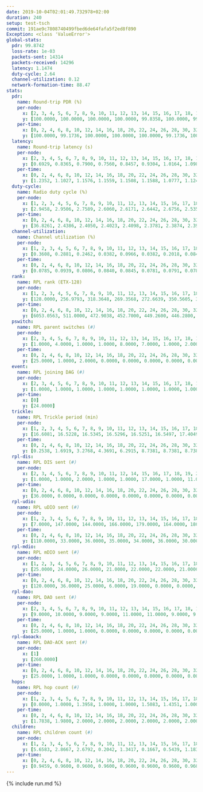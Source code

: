 ```yaml
---
date: 2019-10-04T02:01:49.732978+02:00
duration: 240
setup: test-tsch
commit: 191ae9c7808740499fbed6de64fafa5f2ed8f890
Exception: <class 'ValueError'>
global-stats:
  pdr: 99.8742
  loss-rate: 1e-03
  packets-sent: 14314
  packets-received: 14296
  latency: 1.1474
  duty-cycle: 2.64
  channel-utilization: 0.12
  network-formation-time: 88.47
stats:
  pdr:
    name: Round-trip PDR (%)
    per-node:
      x: [2, 3, 4, 5, 6, 7, 8, 9, 10, 11, 12, 13, 14, 15, 16, 17, 18, 19, 20, 21, 22, 23, 24, 25]
      y: [100.0000, 100.0000, 100.0000, 100.0000, 99.8358, 100.0000, 99.8314, 100.0000, 100.0000, 99.6694, 99.8325, 100.0000, 100.0000, 99.8308, 100.0000, 99.6644, 99.6845, 100.0000, 99.8440, 99.8182, 99.6528, 99.8361, 99.6604, 99.8239]
    per-time:
      x: [0, 2, 4, 6, 8, 10, 12, 14, 16, 18, 20, 22, 24, 26, 28, 30, 32, 34, 36, 38, 40, 42, 44, 46, 48, 50, 52, 54, 56, 58, 60, 62, 64, 66, 68, 70, 72, 74, 76, 78, 80, 82, 84, 86, 88, 90, 92, 94, 96, 98, 100, 102, 104, 106, 108, 110, 112, 114, 116, 118, 120, 122, 124, 126, 128, 130, 132, 134, 136, 138, 140, 142, 144, 146, 148, 150, 152, 154, 156, 158, 160, 162, 164, 166, 168, 170, 172, 174, 176, 178, 180, 182, 184, 186, 188, 190, 192, 194, 196, 198, 200, 202, 204, 206, 208, 210, 212, 214, 216, 218, 220, 222, 224, 226, 228, 230, 232, 234, 236, 238, 240]
      y: [100.0000, 99.1736, 100.0000, 100.0000, 100.0000, 99.1736, 100.0000, 100.0000, 100.0000, 100.0000, 100.0000, 100.0000, 100.0000, 99.1667, 99.1667, 99.1667, 100.0000, 100.0000, 100.0000, 100.0000, 100.0000, 100.0000, 100.0000, 100.0000, 100.0000, 100.0000, 100.0000, 100.0000, 100.0000, 100.0000, 100.0000, 100.0000, 100.0000, 100.0000, 100.0000, 100.0000, 99.1667, 100.0000, 99.1667, 100.0000, 99.1667, 100.0000, 99.1667, 100.0000, 100.0000, 100.0000, 99.1597, 100.0000, 100.0000, 100.0000, 100.0000, 100.0000, 100.0000, 99.1667, 100.0000, 100.0000, 100.0000, 100.0000, 100.0000, 100.0000, 100.0000, 100.0000, 100.0000, 100.0000, 100.0000, 99.1667, 100.0000, 100.0000, 100.0000, 100.0000, 100.0000, 100.0000, 100.0000, 100.0000, 100.0000, 100.0000, 100.0000, 100.0000, 100.0000, 100.0000, 100.0000, 100.0000, 100.0000, 100.0000, 100.0000, 100.0000, 100.0000, 100.0000, 100.0000, 100.0000, 100.0000, 100.0000, 100.0000, 100.0000, 100.0000, 100.0000, 100.0000, 100.0000, 100.0000, 99.1667, 100.0000, 100.0000, 100.0000, 100.0000, 100.0000, 100.0000, 100.0000, 100.0000, 100.0000, 100.0000, 100.0000, 99.1667, 100.0000, 100.0000, 100.0000, 96.6667, 100.0000, 100.0000, 100.0000, 100.0000, null]
  latency:
    name: Round-trip latency (s)
    per-node:
      x: [2, 3, 4, 5, 6, 7, 8, 9, 10, 11, 12, 13, 14, 15, 16, 17, 18, 19, 20, 21, 22, 23, 24, 25]
      y: [0.6929, 0.8365, 0.7900, 0.7560, 0.8457, 0.9304, 1.0164, 1.0983, 0.9723, 1.3271, 1.0224, 1.0352, 1.3142, 1.2255, 1.0597, 1.2707, 1.2024, 1.3133, 1.4128, 1.5166, 1.4788, 1.4671, 1.5363, 1.4523]
    per-time:
      x: [0, 2, 4, 6, 8, 10, 12, 14, 16, 18, 20, 22, 24, 26, 28, 30, 32, 34, 36, 38, 40, 42, 44, 46, 48, 50, 52, 54, 56, 58, 60, 62, 64, 66, 68, 70, 72, 74, 76, 78, 80, 82, 84, 86, 88, 90, 92, 94, 96, 98, 100, 102, 104, 106, 108, 110, 112, 114, 116, 118, 120, 122, 124, 126, 128, 130, 132, 134, 136, 138, 140, 142, 144, 146, 148, 150, 152, 154, 156, 158, 160, 162, 164, 166, 168, 170, 172, 174, 176, 178, 180, 182, 184, 186, 188, 190, 192, 194, 196, 198, 200, 202, 204, 206, 208, 210, 212, 214, 216, 218, 220, 222, 224, 226, 228, 230, 232, 234, 236, 238, 240]
      y: [1.2352, 1.1027, 1.1576, 1.1559, 1.1508, 1.1588, 1.0777, 1.1245, 1.1249, 1.1079, 1.0912, 1.1231, 1.0569, 1.1174, 1.0947, 1.0667, 1.0891, 1.0748, 1.1116, 1.1269, 1.0823, 1.0757, 1.1620, 1.1003, 1.1503, 1.1197, 1.0793, 1.0730, 1.0731, 1.0617, 1.0759, 1.1209, 1.0871, 1.0817, 1.1367, 1.0996, 1.1277, 1.1933, 1.1096, 1.1697, 1.1628, 1.2564, 1.1761, 1.2508, 1.2355, 1.2134, 1.3160, 1.2326, 1.2363, 1.2221, 1.1733, 1.2248, 1.2475, 1.1699, 1.2083, 1.1284, 1.1844, 1.1691, 1.1975, 1.1520, 1.1617, 1.1340, 1.1388, 1.1705, 1.1434, 1.1824, 1.1601, 1.1791, 1.1550, 1.1133, 1.1611, 1.1020, 1.1364, 1.1676, 1.1322, 1.1388, 1.1415, 1.1638, 1.1524, 1.1498, 1.1331, 1.1379, 1.1354, 1.1407, 1.1424, 1.1737, 1.1342, 1.1588, 1.2214, 1.1051, 1.1844, 1.1534, 1.2256, 1.1092, 1.1282, 1.1055, 1.1514, 1.1007, 1.1512, 1.1584, 1.0648, 1.1203, 1.0547, 1.0958, 1.1559, 1.1373, 1.1571, 1.1453, 1.1301, 1.0500, 1.0888, 1.1437, 1.1928, 1.1958, 1.1066, 1.1938, 1.3003, 1.2695, 1.3074, 1.1756, null]
  duty-cycle:
    name: Radio duty cycle (%)
    per-node:
      x: [1, 2, 3, 4, 5, 6, 7, 8, 9, 10, 11, 12, 13, 14, 15, 16, 17, 18, 19, 20, 21, 22, 23, 24, 25]
      y: [2.9458, 2.9506, 2.7589, 2.6060, 2.6171, 2.6442, 2.6756, 2.5354, 2.3896, 2.4904, 2.4963, 2.6795, 2.7003, 2.6677, 2.7448, 2.8047, 2.6194, 2.7694, 2.6282, 2.7482, 2.6982, 2.7044, 2.6961, 2.7754, 2.7552]
    per-time:
      x: [0, 2, 4, 6, 8, 10, 12, 14, 16, 18, 20, 22, 24, 26, 28, 30, 32, 34, 36, 38, 40, 42, 44, 46, 48, 50, 52, 54, 56, 58, 60, 62, 64, 66, 68, 70, 72, 74, 76, 78, 80, 82, 84, 86, 88, 90, 92, 94, 96, 98, 100, 102, 104, 106, 108, 110, 112, 114, 116, 118, 120, 122, 124, 126, 128, 130, 132, 134, 136, 138, 140, 142, 144, 146, 148, 150, 152, 154, 156, 158, 160, 162, 164, 166, 168, 170, 172, 174, 176, 178, 180, 182, 184, 186, 188, 190, 192, 194, 196, 198, 200, 202, 204, 206, 208, 210, 212, 214, 216, 218, 220, 222, 224, 226, 228, 230, 232, 234, 236, 238, 240]
      y: [36.8261, 2.4386, 2.4050, 2.4023, 2.4098, 2.3781, 2.3874, 2.3932, 2.3890, 2.3966, 2.3843, 2.3884, 2.3887, 2.3796, 2.4290, 2.3808, 2.3899, 2.3874, 2.3777, 2.3904, 2.3876, 2.3882, 2.3963, 2.4113, 2.4002, 2.4130, 2.3993, 2.3879, 2.3951, 2.4021, 2.3834, 2.3980, 2.3921, 2.3851, 2.4020, 2.3962, 2.5740, 2.3190, 2.3199, 2.2857, 2.4095, 2.4293, 2.4217, 2.4382, 2.4247, 2.4500, 2.4257, 2.4486, 2.4207, 2.4253, 2.9733, 2.5829, 2.5886, 2.3795, 2.4229, 2.4346, 2.4200, 2.4294, 2.4076, 2.4307, 2.4156, 2.4182, 2.4289, 2.4187, 2.4299, 2.4003, 2.4433, 2.4235, 2.4519, 2.4269, 2.4114, 2.4150, 2.4428, 2.4087, 2.4514, 2.4278, 2.4281, 2.4359, 2.4318, 2.4318, 2.4199, 2.4359, 2.4126, 2.4271, 2.4235, 2.4294, 2.4231, 2.8018, 2.5549, 2.6312, 2.5712, 2.4154, 2.4138, 2.4308, 2.3964, 2.4152, 2.4091, 2.4116, 2.4163, 2.4012, 2.4109, 2.3897, 2.3896, 2.3797, 2.3840, 2.3981, 2.3968, 2.3948, 2.3883, 2.3986, 2.3894, 2.4060, 2.3960, 2.4322, 2.4226, 2.4091, 2.4095, 2.4293, 2.4382, 2.4057, null]
  channel-utilization:
    name: Channel utilization (%)
    per-node:
      x: [1, 2, 3, 4, 5, 6, 7, 8, 9, 10, 11, 12, 13, 14, 15, 16, 17, 18, 19, 20, 21, 22, 23, 24, 25]
      y: [0.3608, 0.2881, 0.2462, 0.0382, 0.0966, 0.0382, 0.2018, 0.0847, 0.0600, 0.0331, 0.0368, 0.0352, 0.1364, 0.0318, 0.0733, 0.1463, 0.0485, 0.1165, 0.0337, 0.0406, 0.0362, 0.0588, 0.0329, 0.0350, 0.0311]
    per-time:
      x: [0, 2, 4, 6, 8, 10, 12, 14, 16, 18, 20, 22, 24, 26, 28, 30, 32, 34, 36, 38, 40, 42, 44, 46, 48, 50, 52, 54, 56, 58, 60, 62, 64, 66, 68, 70, 72, 74, 76, 78, 80, 82, 84, 86, 88, 90, 92, 94, 96, 98, 100, 102, 104, 106, 108, 110, 112, 114, 116, 118, 120, 122, 124, 126, 128, 130, 132, 134, 136, 138, 140, 142, 144, 146, 148, 150, 152, 154, 156, 158, 160, 162, 164, 166, 168, 170, 172, 174, 176, 178, 180, 182, 184, 186, 188, 190, 192, 194, 196, 198, 200, 202, 204, 206, 208, 210, 212, 214, 216, 218, 220, 222, 224, 226, 228, 230, 232, 234, 236, 238, 240]
      y: [0.0785, 0.0939, 0.0806, 0.0840, 0.0845, 0.0781, 0.0791, 0.0786, 0.0777, 0.0826, 0.0779, 0.0778, 0.0834, 0.0737, 0.0951, 0.0755, 0.0815, 0.0772, 0.0739, 0.0813, 0.0859, 0.0787, 0.0805, 0.0877, 0.0805, 0.0909, 0.0806, 0.0766, 0.0844, 0.0808, 0.0767, 0.0831, 0.0788, 0.0784, 0.0849, 0.0837, 0.1907, 0.0572, 0.0391, 0.0340, 0.0887, 0.1023, 0.0945, 0.1018, 0.0979, 0.1105, 0.0963, 0.1124, 0.0903, 0.0992, 0.3666, 0.1521, 0.1741, 0.0812, 0.0970, 0.0982, 0.0946, 0.0999, 0.0878, 0.0987, 0.0928, 0.0913, 0.0993, 0.0920, 0.0937, 0.0932, 0.1034, 0.0933, 0.1002, 0.0956, 0.0994, 0.0903, 0.0955, 0.0985, 0.0977, 0.0960, 0.0954, 0.1000, 0.0997, 0.0999, 0.0941, 0.1025, 0.0904, 0.0961, 0.0930, 0.0961, 0.0947, 0.3120, 0.1548, 0.1912, 0.1542, 0.0922, 0.0912, 0.0970, 0.0808, 0.0904, 0.0898, 0.0902, 0.0908, 0.0838, 0.0923, 0.0787, 0.0792, 0.0733, 0.0768, 0.0846, 0.0826, 0.0811, 0.0798, 0.0834, 0.0779, 0.0870, 0.0807, 0.1005, 0.0964, 0.0900, 0.0905, 0.1005, 0.1046, 0.0881, null]
  rank:
    name: RPL rank (ETX-128)
    per-node:
      x: [1, 2, 3, 4, 5, 6, 7, 8, 9, 10, 11, 12, 13, 14, 15, 16, 17, 18, 19, 20, 21, 22, 23, 24, 25]
      y: [128.0000, 256.9793, 318.3648, 269.3568, 272.6639, 350.5605, 368.4651, 372.2614, 509.1642, 428.8802, 783.8163, 431.4016, 447.7287, 594.3306, 757.6173, 473.2267, 549.3705, 539.0490, 851.6585, 637.7224, 880.9671, 863.9355, 706.0040, 689.5806, 696.1184]
    per-time:
      x: [0, 2, 4, 6, 8, 10, 12, 14, 16, 18, 20, 22, 24, 26, 28, 30, 32, 34, 36, 38, 40, 42, 44, 46, 48, 50, 52, 54, 56, 58, 60, 62, 64, 66, 68, 70, 72, 74, 76, 78, 80, 82, 84, 86, 88, 90, 92, 94, 96, 98, 100, 102, 104, 106, 108, 110, 112, 114, 116, 118, 120, 122, 124, 126, 128, 130, 132, 134, 136, 138, 140, 142, 144, 146, 148, 150, 152, 154, 156, 158, 160, 162, 164, 166, 168, 170, 172, 174, 176, 178, 180, 182, 184, 186, 188, 190, 192, 194, 196, 198, 200, 202, 204, 206, 208, 210, 212, 214, 216, 218, 220, 222, 224, 226, 228, 230, 232, 234, 236, 238, 240]
      y: [6053.0563, 511.0000, 472.9038, 452.7000, 449.2600, 446.2800, 467.4200, 456.4600, 447.1600, 441.8824, 434.3400, 436.2692, 430.5600, 425.4400, 449.4906, 446.6000, 456.7451, 453.5800, 452.5400, 454.1200, 455.0755, 445.5800, 455.4314, 457.8200, 450.4118, 447.2941, 439.1176, 438.9200, 439.1600, 455.9600, 457.0588, 446.6792, 438.2800, 436.6800, 442.6792, 436.5769, 456.0182, 462.7974, 472.1051, 477.4510, 453.0962, 464.5926, 508.6078, 505.2800, 514.7000, 518.0741, 505.5577, 495.0926, 498.0000, 485.4902, 332.1261, 344.9874, 321.0630, 350.4219, 508.2157, 531.2075, 521.1731, 512.8824, 502.2200, 497.3200, 488.2353, 493.4200, 493.2353, 491.0385, 480.8431, 481.6000, 478.8462, 480.1800, 486.2400, 490.4000, 492.8000, 498.4151, 487.8600, 488.2692, 488.4200, 483.9400, 482.5600, 482.4400, 485.7400, 484.1176, 486.9400, 485.8400, 485.3800, 485.9600, 485.6000, 494.0400, 496.8200, 498.1000, 398.3653, 452.0619, 442.0898, 447.3796, 487.5400, 491.8627, 483.5000, 483.4600, 480.4600, 480.4902, 479.1600, 486.3750, 478.2549, 468.8800, 452.1321, 441.6400, 438.8600, 439.8235, 435.3200, 434.6275, 432.3600, 443.4151, 439.2600, 447.5098, 459.7800, 458.9608, 463.0392, 457.4200, 477.8269, 480.2075, 477.0577, 483.1373, null]
  pswitch:
    name: RPL parent switches (#)
    per-node:
      x: [2, 3, 4, 5, 6, 7, 8, 9, 10, 11, 12, 13, 14, 15, 16, 17, 18, 19, 20, 21, 22, 23, 24, 25]
      y: [1.0000, 4.0000, 1.0000, 1.0000, 8.0000, 7.0000, 1.0000, 2.0000, 2.0000, 5.0000, 4.0000, 7.0000, 8.0000, 3.0000, 7.0000, 11.0000, 5.0000, 6.0000, 6.0000, 3.0000, 8.0000, 11.0000, 9.0000, 6.0000]
    per-time:
      x: [0, 2, 4, 6, 8, 10, 12, 14, 16, 18, 20, 22, 24, 26, 28, 30, 32, 34, 36, 38, 40, 42, 44, 46, 48, 50, 52, 54, 56, 58, 60, 62, 64, 66, 68, 70, 72, 74, 76, 78, 80, 82, 84, 86, 88, 90, 92, 94, 96, 98, 100, 102, 104, 106, 108, 110, 112, 114, 116, 118, 120, 122, 124, 126, 128, 130, 132, 134, 136, 138, 140, 142, 144, 146, 148, 150, 152, 154, 156, 158, 160, 162, 164, 166, 168, 170, 172, 174, 176, 178, 180, 182, 184, 186, 188, 190, 192, 194, 196, 198, 200, 202, 204, 206, 208, 210, 212, 214, 216, 218, 220, 222, 224, 226, 228, 230, 232, 234, 236, 238]
      y: [25.0000, 1.0000, 2.0000, 0.0000, 0.0000, 0.0000, 0.0000, 0.0000, 0.0000, 1.0000, 0.0000, 2.0000, 0.0000, 0.0000, 3.0000, 0.0000, 1.0000, 0.0000, 0.0000, 0.0000, 3.0000, 0.0000, 1.0000, 0.0000, 1.0000, 1.0000, 1.0000, 0.0000, 0.0000, 0.0000, 1.0000, 3.0000, 0.0000, 0.0000, 3.0000, 2.0000, 1.0000, 0.0000, 0.0000, 1.0000, 2.0000, 4.0000, 1.0000, 0.0000, 0.0000, 4.0000, 2.0000, 4.0000, 0.0000, 1.0000, 1.0000, 2.0000, 0.0000, 0.0000, 1.0000, 3.0000, 2.0000, 1.0000, 0.0000, 0.0000, 1.0000, 0.0000, 1.0000, 2.0000, 1.0000, 0.0000, 2.0000, 0.0000, 0.0000, 0.0000, 0.0000, 3.0000, 0.0000, 2.0000, 0.0000, 0.0000, 0.0000, 0.0000, 0.0000, 1.0000, 0.0000, 0.0000, 0.0000, 0.0000, 0.0000, 0.0000, 0.0000, 0.0000, 4.0000, 0.0000, 0.0000, 0.0000, 0.0000, 1.0000, 0.0000, 0.0000, 0.0000, 1.0000, 0.0000, 6.0000, 1.0000, 0.0000, 3.0000, 0.0000, 0.0000, 1.0000, 0.0000, 1.0000, 0.0000, 3.0000, 0.0000, 1.0000, 0.0000, 1.0000, 1.0000, 0.0000, 2.0000, 3.0000, 2.0000, 1.0000]
  event:
    name: RPL joining DAG (#)
    per-node:
      x: [2, 3, 4, 5, 6, 7, 8, 9, 10, 11, 12, 13, 14, 15, 16, 17, 18, 19, 20, 21, 22, 23, 24, 25]
      y: [1.0000, 1.0000, 1.0000, 1.0000, 1.0000, 1.0000, 1.0000, 1.0000, 1.0000, 1.0000, 1.0000, 1.0000, 1.0000, 1.0000, 1.0000, 1.0000, 1.0000, 1.0000, 1.0000, 1.0000, 1.0000, 1.0000, 1.0000, 1.0000]
    per-time:
      x: [0]
      y: [24.0000]
  trickle:
    name: RPL Trickle period (min)
    per-node:
      x: [1, 2, 3, 4, 5, 6, 7, 8, 9, 10, 11, 12, 13, 14, 15, 16, 17, 18, 19, 20, 21, 22, 23, 24, 25]
      y: [16.6081, 16.5228, 16.5345, 16.5296, 16.5251, 16.5497, 17.4049, 16.5296, 17.3434, 16.5267, 16.5378, 16.5345, 16.5460, 16.4809, 16.5121, 16.5457, 16.5605, 16.5378, 16.5416, 16.6091, 16.5301, 16.5492, 16.4692, 16.5359, 16.5913]
    per-time:
      x: [0, 2, 4, 6, 8, 10, 12, 14, 16, 18, 20, 22, 24, 26, 28, 30, 32, 34, 36, 38, 40, 42, 44, 46, 48, 50, 52, 54, 56, 58, 60, 62, 64, 66, 68, 70, 72, 74, 76, 78, 80, 82, 84, 86, 88, 90, 92, 94, 96, 98, 100, 102, 104, 106, 108, 110, 112, 114, 116, 118, 120, 122, 124, 126, 128, 130, 132, 134, 136, 138, 140, 142, 144, 146, 148, 150, 152, 154, 156, 158, 160, 162, 164, 166, 168, 170, 172, 174, 176, 178, 180, 182, 184, 186, 188, 190, 192, 194, 196, 198, 200, 202, 204, 206, 208, 210, 212, 214, 216, 218, 220, 222, 224, 226, 228, 230, 232, 234, 236, 238, 240]
      y: [0.2538, 1.6919, 3.2768, 4.3691, 6.2915, 8.7381, 8.7381, 8.7381, 8.7381, 17.3049, 17.4763, 17.4763, 17.4763, 17.4763, 17.4763, 17.4763, 17.4763, 17.4763, 17.4763, 17.4763, 17.4763, 17.4763, 17.4763, 17.4763, 17.4763, 17.4763, 17.4763, 17.4763, 17.4763, 17.4763, 17.4763, 17.4763, 17.4763, 17.4763, 17.4763, 17.4763, 17.4763, 17.4763, 17.4763, 17.4763, 17.4763, 17.4763, 17.4763, 17.4763, 17.4763, 17.4763, 17.4763, 17.4763, 17.4763, 17.4763, 17.4763, 17.4763, 17.4763, 17.4763, 17.4763, 17.4763, 17.4763, 17.4763, 17.4763, 17.4763, 17.4763, 17.4763, 17.4763, 17.4763, 17.4763, 17.4763, 17.4763, 17.4763, 17.4763, 17.4763, 17.4763, 17.4763, 17.4763, 17.4763, 17.4763, 17.4763, 17.4763, 17.4763, 17.4763, 17.4763, 17.4763, 17.4763, 17.4763, 17.4763, 17.4763, 17.4763, 17.4763, 17.4763, 17.4763, 17.4763, 17.4763, 17.4763, 17.4763, 17.4763, 17.4763, 17.4763, 17.4763, 17.4763, 17.4763, 17.4763, 17.4763, 17.4763, 17.4763, 17.4763, 17.4763, 17.4763, 17.4763, 17.4763, 17.4763, 17.4763, 17.4763, 17.4763, 17.4763, 17.4763, 17.4763, 17.4763, 17.4763, 17.4763, 17.4763, 17.4763, null]
  rpl-dis:
    name: RPL DIS sent (#)
    per-node:
      x: [2, 3, 4, 5, 6, 7, 8, 9, 10, 11, 12, 14, 15, 16, 17, 18, 19, 20, 21, 22, 23, 24, 25]
      y: [1.0000, 1.0000, 2.0000, 1.0000, 1.0000, 17.0000, 1.0000, 11.0000, 1.0000, 2.0000, 1.0000, 1.0000, 3.0000, 1.0000, 1.0000, 2.0000, 1.0000, 2.0000, 2.0000, 2.0000, 2.0000, 2.0000, 2.0000]
    per-time:
      x: [0, 2, 4, 6, 8, 10, 12, 14, 16, 18, 20, 22, 24, 26, 28, 30, 32, 34, 36, 38, 40, 42, 44, 46, 48, 50, 52, 54, 56, 58, 60, 62, 64, 66, 68, 70, 72, 74, 76, 78, 80, 82, 84, 86, 88, 90, 92, 94, 96, 98, 100, 102, 104, 106, 108, 110, 112, 114, 116, 118, 120, 122, 124, 126, 128, 130, 132, 134, 136, 138, 140, 142, 144, 146, 148, 150, 152, 154, 156, 158, 160, 162, 164, 166, 168, 170, 172, 174, 176, 178, 180]
      y: [36.0000, 0.0000, 0.0000, 0.0000, 0.0000, 0.0000, 0.0000, 0.0000, 0.0000, 0.0000, 0.0000, 0.0000, 0.0000, 0.0000, 0.0000, 0.0000, 0.0000, 0.0000, 0.0000, 0.0000, 0.0000, 0.0000, 0.0000, 0.0000, 0.0000, 0.0000, 0.0000, 0.0000, 0.0000, 0.0000, 0.0000, 0.0000, 0.0000, 0.0000, 0.0000, 0.0000, 0.0000, 3.0000, 2.0000, 4.0000, 0.0000, 0.0000, 0.0000, 0.0000, 0.0000, 0.0000, 0.0000, 0.0000, 0.0000, 0.0000, 0.0000, 1.0000, 1.0000, 1.0000, 0.0000, 0.0000, 0.0000, 0.0000, 0.0000, 0.0000, 0.0000, 0.0000, 0.0000, 0.0000, 0.0000, 0.0000, 0.0000, 0.0000, 0.0000, 0.0000, 0.0000, 0.0000, 0.0000, 0.0000, 0.0000, 0.0000, 0.0000, 0.0000, 0.0000, 0.0000, 0.0000, 0.0000, 0.0000, 0.0000, 0.0000, 0.0000, 0.0000, 0.0000, 0.0000, 6.0000, 6.0000]
  rpl-udio:
    name: RPL uDIO sent (#)
    per-node:
      x: [1, 2, 3, 4, 5, 6, 7, 8, 9, 10, 11, 12, 13, 14, 15, 16, 17, 18, 19, 20, 21, 22, 23, 24, 25]
      y: [7.0000, 147.0000, 144.0000, 166.0000, 179.0000, 164.0000, 180.0000, 170.0000, 180.0000, 172.0000, 169.0000, 161.0000, 167.0000, 166.0000, 176.0000, 165.0000, 169.0000, 161.0000, 164.0000, 167.0000, 162.0000, 169.0000, 167.0000, 160.0000, 170.0000]
    per-time:
      x: [0, 2, 4, 6, 8, 10, 12, 14, 16, 18, 20, 22, 24, 26, 28, 30, 32, 34, 36, 38, 40, 42, 44, 46, 48, 50, 52, 54, 56, 58, 60, 62, 64, 66, 68, 70, 72, 74, 76, 78, 80, 82, 84, 86, 88, 90, 92, 94, 96, 98, 100, 102, 104, 106, 108, 110, 112, 114, 116, 118, 120, 122, 124, 126, 128, 130, 132, 134, 136, 138, 140, 142, 144, 146, 148, 150, 152, 154, 156, 158, 160, 162, 164, 166, 168, 170, 172, 174, 176, 178, 180, 182, 184, 186, 188, 190, 192, 194, 196, 198, 200, 202, 204, 206, 208, 210, 212, 214, 216, 218, 220, 222, 224, 226, 228, 230, 232, 234, 236, 238, 240]
      y: [110.0000, 33.0000, 36.0000, 35.0000, 34.0000, 36.0000, 30.0000, 33.0000, 36.0000, 31.0000, 32.0000, 32.0000, 29.0000, 32.0000, 33.0000, 41.0000, 29.0000, 36.0000, 30.0000, 29.0000, 34.0000, 33.0000, 36.0000, 29.0000, 35.0000, 34.0000, 27.0000, 27.0000, 35.0000, 31.0000, 35.0000, 33.0000, 32.0000, 30.0000, 33.0000, 29.0000, 32.0000, 48.0000, 37.0000, 36.0000, 33.0000, 38.0000, 33.0000, 34.0000, 30.0000, 37.0000, 35.0000, 34.0000, 31.0000, 33.0000, 39.0000, 34.0000, 35.0000, 34.0000, 28.0000, 34.0000, 34.0000, 33.0000, 28.0000, 29.0000, 28.0000, 35.0000, 34.0000, 29.0000, 29.0000, 29.0000, 29.0000, 32.0000, 36.0000, 32.0000, 35.0000, 32.0000, 35.0000, 28.0000, 26.0000, 30.0000, 35.0000, 34.0000, 34.0000, 30.0000, 33.0000, 30.0000, 28.0000, 32.0000, 35.0000, 30.0000, 31.0000, 31.0000, 46.0000, 32.0000, 36.0000, 37.0000, 32.0000, 31.0000, 30.0000, 34.0000, 26.0000, 36.0000, 30.0000, 36.0000, 38.0000, 31.0000, 25.0000, 31.0000, 31.0000, 32.0000, 35.0000, 35.0000, 31.0000, 35.0000, 34.0000, 29.0000, 28.0000, 33.0000, 32.0000, 33.0000, 38.0000, 30.0000, 33.0000, 31.0000, 0.0000]
  rpl-mdio:
    name: RPL mDIO sent (#)
    per-node:
      x: [1, 2, 3, 4, 5, 6, 7, 8, 9, 10, 11, 12, 13, 14, 15, 16, 17, 18, 19, 20, 21, 22, 23, 24, 25]
      y: [25.0000, 24.0000, 26.0000, 21.0000, 22.0000, 22.0000, 21.0000, 20.0000, 21.0000, 24.0000, 21.0000, 22.0000, 24.0000, 20.0000, 21.0000, 22.0000, 22.0000, 23.0000, 20.0000, 21.0000, 22.0000, 22.0000, 20.0000, 20.0000, 20.0000]
    per-time:
      x: [0, 2, 4, 6, 8, 10, 12, 14, 16, 18, 20, 22, 24, 26, 28, 30, 32, 34, 36, 38, 40, 42, 44, 46, 48, 50, 52, 54, 56, 58, 60, 62, 64, 66, 68, 70, 72, 74, 76, 78, 80, 82, 84, 86, 88, 90, 92, 94, 96, 98, 100, 102, 104, 106, 108, 110, 112, 114, 116, 118, 120, 122, 124, 126, 128, 130, 132, 134, 136, 138, 140, 142, 144, 146, 148, 150, 152, 154, 156, 158, 160, 162, 164, 166, 168, 170, 172, 174, 176, 178, 180, 182, 184, 186, 188, 190, 192, 194, 196, 198, 200, 202, 204, 206, 208, 210, 212, 214, 216, 218, 220, 222, 224, 226, 228, 230, 232, 234, 236, 238]
      y: [120.0000, 36.0000, 25.0000, 6.0000, 19.0000, 0.0000, 0.0000, 10.0000, 11.0000, 4.0000, 0.0000, 0.0000, 0.0000, 3.0000, 4.0000, 10.0000, 6.0000, 2.0000, 0.0000, 0.0000, 0.0000, 0.0000, 5.0000, 2.0000, 8.0000, 5.0000, 5.0000, 0.0000, 0.0000, 0.0000, 0.0000, 3.0000, 9.0000, 5.0000, 6.0000, 2.0000, 0.0000, 1.0000, 0.0000, 0.0000, 9.0000, 5.0000, 5.0000, 4.0000, 2.0000, 0.0000, 0.0000, 0.0000, 2.0000, 8.0000, 7.0000, 4.0000, 4.0000, 0.0000, 0.0000, 0.0000, 0.0000, 3.0000, 5.0000, 6.0000, 8.0000, 3.0000, 0.0000, 0.0000, 0.0000, 1.0000, 8.0000, 6.0000, 4.0000, 4.0000, 1.0000, 0.0000, 1.0000, 0.0000, 4.0000, 4.0000, 6.0000, 6.0000, 4.0000, 0.0000, 0.0000, 1.0000, 0.0000, 2.0000, 7.0000, 5.0000, 6.0000, 4.0000, 1.0000, 0.0000, 0.0000, 1.0000, 2.0000, 8.0000, 6.0000, 5.0000, 3.0000, 0.0000, 1.0000, 0.0000, 0.0000, 9.0000, 4.0000, 7.0000, 3.0000, 1.0000, 0.0000, 1.0000, 0.0000, 3.0000, 6.0000, 7.0000, 6.0000, 2.0000, 0.0000, 0.0000, 1.0000, 0.0000, 5.0000, 8.0000]
  rpl-dao:
    name: RPL DAO sent (#)
    per-node:
      x: [2, 3, 4, 5, 6, 7, 8, 9, 10, 11, 12, 13, 14, 15, 16, 17, 18, 19, 20, 21, 22, 23, 24, 25]
      y: [9.0000, 10.0000, 9.0000, 9.0000, 11.0000, 11.0000, 9.0000, 9.0000, 9.0000, 13.0000, 10.0000, 11.0000, 13.0000, 10.0000, 11.0000, 13.0000, 10.0000, 12.0000, 12.0000, 10.0000, 13.0000, 13.0000, 15.0000, 11.0000]
    per-time:
      x: [0, 2, 4, 6, 8, 10, 12, 14, 16, 18, 20, 22, 24, 26, 28, 30, 32, 34, 36, 38, 40, 42, 44, 46, 48, 50, 52, 54, 56, 58, 60, 62, 64, 66, 68, 70, 72, 74, 76, 78, 80, 82, 84, 86, 88, 90, 92, 94, 96, 98, 100, 102, 104, 106, 108, 110, 112, 114, 116, 118, 120, 122, 124, 126, 128, 130, 132, 134, 136, 138, 140, 142, 144, 146, 148, 150, 152, 154, 156, 158, 160, 162, 164, 166, 168, 170, 172, 174, 176, 178, 180, 182, 184, 186, 188, 190, 192, 194, 196, 198, 200, 202, 204, 206, 208, 210, 212, 214, 216, 218, 220, 222, 224, 226, 228, 230, 232, 234, 236, 238]
      y: [25.0000, 1.0000, 1.0000, 0.0000, 0.0000, 0.0000, 0.0000, 0.0000, 0.0000, 1.0000, 0.0000, 2.0000, 0.0000, 0.0000, 21.0000, 1.0000, 1.0000, 0.0000, 0.0000, 0.0000, 3.0000, 0.0000, 1.0000, 1.0000, 1.0000, 2.0000, 1.0000, 0.0000, 9.0000, 5.0000, 2.0000, 4.0000, 0.0000, 0.0000, 4.0000, 2.0000, 2.0000, 0.0000, 0.0000, 2.0000, 3.0000, 7.0000, 1.0000, 6.0000, 1.0000, 5.0000, 2.0000, 4.0000, 0.0000, 1.0000, 2.0000, 1.0000, 0.0000, 1.0000, 4.0000, 4.0000, 2.0000, 7.0000, 0.0000, 1.0000, 1.0000, 3.0000, 2.0000, 1.0000, 2.0000, 1.0000, 2.0000, 0.0000, 3.0000, 2.0000, 1.0000, 8.0000, 0.0000, 2.0000, 1.0000, 2.0000, 1.0000, 1.0000, 2.0000, 2.0000, 1.0000, 0.0000, 2.0000, 1.0000, 2.0000, 6.0000, 2.0000, 0.0000, 4.0000, 1.0000, 1.0000, 1.0000, 2.0000, 1.0000, 1.0000, 0.0000, 1.0000, 2.0000, 3.0000, 10.0000, 3.0000, 0.0000, 4.0000, 1.0000, 0.0000, 1.0000, 1.0000, 3.0000, 0.0000, 3.0000, 1.0000, 3.0000, 1.0000, 2.0000, 7.0000, 0.0000, 4.0000, 4.0000, 2.0000, 1.0000]
  rpl-daoack:
    name: RPL DAO-ACK sent (#)
    per-node:
      x: [1]
      y: [260.0000]
    per-time:
      x: [0, 2, 4, 6, 8, 10, 12, 14, 16, 18, 20, 22, 24, 26, 28, 30, 32, 34, 36, 38, 40, 42, 44, 46, 48, 50, 52, 54, 56, 58, 60, 62, 64, 66, 68, 70, 72, 74, 76, 78, 80, 82, 84, 86, 88, 90, 92, 94, 96, 98, 100, 102, 104, 106, 108, 110, 112, 114, 116, 118, 120, 122, 124, 126, 128, 130, 132, 134, 136, 138, 140, 142, 144, 146, 148, 150, 152, 154, 156, 158, 160, 162, 164, 166, 168, 170, 172, 174, 176, 178, 180, 182, 184, 186, 188, 190, 192, 194, 196, 198, 200, 202, 204, 206, 208, 210, 212, 214, 216, 218, 220, 222, 224, 226, 228, 230, 232, 234, 236, 238]
      y: [25.0000, 1.0000, 1.0000, 0.0000, 0.0000, 0.0000, 0.0000, 0.0000, 0.0000, 1.0000, 0.0000, 2.0000, 0.0000, 0.0000, 21.0000, 1.0000, 1.0000, 0.0000, 0.0000, 0.0000, 3.0000, 0.0000, 1.0000, 1.0000, 1.0000, 2.0000, 1.0000, 0.0000, 9.0000, 5.0000, 2.0000, 4.0000, 0.0000, 0.0000, 4.0000, 2.0000, 2.0000, 0.0000, 0.0000, 2.0000, 3.0000, 4.0000, 1.0000, 6.0000, 1.0000, 5.0000, 2.0000, 4.0000, 0.0000, 1.0000, 2.0000, 1.0000, 0.0000, 1.0000, 4.0000, 4.0000, 2.0000, 7.0000, 0.0000, 1.0000, 1.0000, 3.0000, 2.0000, 1.0000, 2.0000, 1.0000, 2.0000, 0.0000, 3.0000, 2.0000, 1.0000, 8.0000, 0.0000, 2.0000, 0.0000, 3.0000, 1.0000, 1.0000, 2.0000, 2.0000, 1.0000, 0.0000, 2.0000, 1.0000, 2.0000, 6.0000, 2.0000, 0.0000, 4.0000, 1.0000, 1.0000, 1.0000, 2.0000, 1.0000, 1.0000, 0.0000, 1.0000, 2.0000, 3.0000, 10.0000, 3.0000, 0.0000, 4.0000, 1.0000, 0.0000, 1.0000, 1.0000, 3.0000, 0.0000, 3.0000, 1.0000, 3.0000, 1.0000, 2.0000, 7.0000, 0.0000, 4.0000, 4.0000, 2.0000, 1.0000]
  hops:
    name: RPL hop count (#)
    per-node:
      x: [1, 2, 3, 4, 5, 6, 7, 8, 9, 10, 11, 12, 13, 14, 15, 16, 17, 18, 19, 20, 21, 22, 23, 24, 25]
      y: [0.0000, 1.0000, 1.3958, 1.0000, 1.0000, 1.5083, 1.4351, 1.0000, 2.0000, 2.0000, 2.1046, 2.0458, 2.0458, 3.1297, 2.4435, 2.2833, 2.6958, 2.6276, 3.1130, 3.0921, 3.2845, 3.4268, 3.9331, 3.8912, 3.8075]
    per-time:
      x: [0, 2, 4, 6, 8, 10, 12, 14, 16, 18, 20, 22, 24, 26, 28, 30, 32, 34, 36, 38, 40, 42, 44, 46, 48, 50, 52, 54, 56, 58, 60, 62, 64, 66, 68, 70, 72, 74, 76, 78, 80, 82, 84, 86, 88, 90, 92, 94, 96, 98, 100, 102, 104, 106, 108, 110, 112, 114, 116, 118, 120, 122, 124, 126, 128, 130, 132, 134, 136, 138, 140, 142, 144, 146, 148, 150, 152, 154, 156, 158, 160, 162, 164, 166, 168, 170, 172, 174, 176, 178, 180, 182, 184, 186, 188, 190, 192, 194, 196, 198, 200, 202, 204, 206, 208, 210, 212, 214, 216, 218, 220, 222, 224, 226, 228, 230, 232, 234, 236, 238]
      y: [1.7838, 1.9800, 2.0000, 2.0000, 2.0000, 2.0000, 2.0000, 2.0000, 2.0000, 1.9600, 1.9600, 2.0000, 2.0000, 2.0000, 1.9800, 1.9600, 1.9600, 1.9600, 1.9600, 1.9600, 2.0000, 2.0000, 2.0400, 2.0400, 2.0400, 2.0400, 2.0000, 2.0000, 2.0000, 2.0000, 1.9600, 1.9600, 1.9600, 1.9600, 2.0000, 2.0400, 2.0400, 2.0400, 2.0400, 2.0400, 2.0400, 2.2600, 2.4800, 2.4800, 2.4800, 2.4800, 2.4800, 2.3600, 2.3600, 2.3600, 2.3600, 2.5200, 2.5200, 2.5200, 2.5200, 2.4000, 2.2800, 2.3200, 2.3200, 2.3200, 2.4400, 2.5600, 2.5400, 2.5200, 2.4800, 2.4800, 2.4800, 2.6400, 2.6400, 2.6400, 2.6400, 2.5800, 2.5200, 2.5000, 2.4800, 2.4800, 2.4800, 2.4800, 2.4800, 2.4800, 2.4800, 2.4800, 2.4800, 2.4800, 2.4800, 2.4800, 2.4800, 2.4800, 2.4800, 2.4000, 2.4000, 2.4000, 2.4000, 2.4000, 2.2400, 2.2400, 2.2400, 2.2400, 2.2400, 2.1000, 2.0800, 2.0800, 2.0200, 2.0000, 2.0000, 2.0000, 2.0000, 2.0000, 2.0000, 2.0200, 2.0400, 2.1200, 2.2000, 2.3800, 2.5600, 2.5600, 2.5600, 2.4400, 2.4800, 2.5400]
  children:
    name: RPL children count (#)
    per-node:
      x: [1, 2, 3, 4, 5, 6, 7, 8, 9, 10, 11, 12, 13, 14, 15, 16, 17, 18, 19, 20, 21, 22, 23, 24, 25]
      y: [5.6583, 2.8667, 2.6792, 0.2042, 1.3417, 0.1667, 0.5439, 1.1833, 0.0586, 0.0000, 0.0837, 0.0000, 1.9292, 0.0000, 0.9540, 2.5583, 0.4083, 2.1799, 0.0126, 0.0795, 0.0795, 0.7992, 0.0084, 0.1715, 0.0000]
    per-time:
      x: [0, 2, 4, 6, 8, 10, 12, 14, 16, 18, 20, 22, 24, 26, 28, 30, 32, 34, 36, 38, 40, 42, 44, 46, 48, 50, 52, 54, 56, 58, 60, 62, 64, 66, 68, 70, 72, 74, 76, 78, 80, 82, 84, 86, 88, 90, 92, 94, 96, 98, 100, 102, 104, 106, 108, 110, 112, 114, 116, 118, 120, 122, 124, 126, 128, 130, 132, 134, 136, 138, 140, 142, 144, 146, 148, 150, 152, 154, 156, 158, 160, 162, 164, 166, 168, 170, 172, 174, 176, 178, 180, 182, 184, 186, 188, 190, 192, 194, 196, 198, 200, 202, 204, 206, 208, 210, 212, 214, 216, 218, 220, 222, 224, 226, 228, 230, 232, 234, 236, 238]
      y: [0.9459, 0.9600, 0.9600, 0.9600, 0.9600, 0.9600, 0.9600, 0.9600, 0.9600, 0.9600, 0.9600, 0.9600, 0.9600, 0.9600, 0.9600, 0.9600, 0.9600, 0.9600, 0.9600, 0.9600, 0.9600, 0.9600, 0.9600, 0.9600, 0.9600, 0.9600, 0.9600, 0.9600, 0.9600, 0.9600, 0.9600, 0.9600, 0.9600, 0.9600, 0.9600, 0.9600, 0.9600, 0.9600, 0.9600, 0.9600, 0.9600, 0.9600, 0.9600, 0.9600, 0.9600, 0.9600, 0.9600, 0.9600, 0.9600, 0.9600, 0.9600, 0.9600, 0.9600, 0.9600, 0.9600, 0.9600, 0.9600, 0.9600, 0.9600, 0.9600, 0.9600, 0.9600, 0.9600, 0.9600, 0.9600, 0.9600, 0.9600, 0.9600, 0.9600, 0.9600, 0.9600, 0.9600, 0.9600, 0.9600, 0.9600, 0.9600, 0.9600, 0.9600, 0.9600, 0.9600, 0.9600, 0.9600, 0.9600, 0.9600, 0.9600, 0.9600, 0.9600, 0.9600, 0.9600, 0.9600, 0.9600, 0.9600, 0.9600, 0.9600, 0.9600, 0.9600, 0.9600, 0.9600, 0.9600, 0.9600, 0.9600, 0.9600, 0.9600, 0.9600, 0.9600, 0.9600, 0.9600, 0.9600, 0.9600, 0.9600, 0.9600, 0.9600, 0.9600, 0.9600, 0.9600, 0.9600, 0.9600, 0.9600, 0.9600, 0.9600]
---
```


{% include run.md %}

